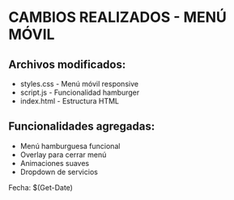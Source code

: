# CAMBIOS REALIZADOS - MENÚ MÓVIL

## Archivos modificados:
- styles.css - Menú móvil responsive
- script.js - Funcionalidad hamburger
- index.html - Estructura HTML

## Funcionalidades agregadas:
- Menú hamburguesa funcional
- Overlay para cerrar menú
- Animaciones suaves
- Dropdown de servicios

Fecha: $(Get-Date) 